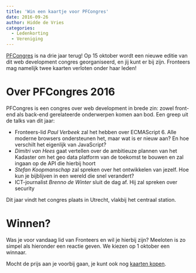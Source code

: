 ```yaml
---
title: 'Win een kaartje voor PFCongres'
date: 2016-09-26
author: Hidde de Vries
categories:
  - Ledenkorting
  - Vereniging
---
```


[PFCongres](http://www.pfcongres.nl/) is na drie jaar terug! Op 15 oktober wordt een nieuwe editie van dit web development congres georganiseerd, en jij kunt er bij zijn. Fronteers mag namelijk twee kaarten verloten onder haar leden!

# Over PFCongres 2016

PFCongres is een congres over web development in brede zin: zowel front-end als back-end gerelateerde onderwerpen komen aan bod. Een greep uit de talks van dit jaar:

- Fronteers-lid _Paul Verbeek_ zal het hebben over ECMAScript 6. Alle moderne browsers ondersteunen het, maar wat is er nieuw aan? En hoe verschilt het eigenlijk van JavaScript?
- _Dimitri van Hees_ gaat vertellen over de ambitieuze plannen van het Kadaster om het geo data platform van de toekomst te bouwen en zal ingaan op de API die hierbij hoort
- _Stefan Koopmanschap_ zal spreken over het ontwikkelen van jezelf. Hoe kun je bijblijven in een wereld die snel verandert?
- ICT-journalist _Brenno de Winter_ sluit de dag af. Hij zal spreken over security

Dit jaar vindt het congres plaats in Utrecht, vlakbij het centraal station.

# Winnen?

Was je voor vandaag lid van Fronteers en wil je hierbij zijn? Meeloten is zo simpel als hieronder een reactie geven. We kiezen op 1 oktober een winnaar.

Mocht de prijs aan je voorbij gaan, je kunt ook nog [kaarten kopen](http://www.pfcongres.nl/kaartverkoop/).
